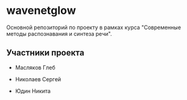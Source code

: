 # wavenetglow
Основной репозиторий по проекту в рамках курса "Современные методы распознавания и синтеза речи".

## Участники проекта

* Масляков Глеб

* Николаев Сергей

* Юдин Никита
